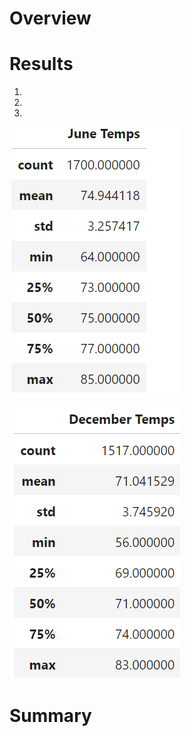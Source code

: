 # Overview


# Results

1.

2.

3.

![](https://github.com/SuniAnalytics/surfs_up/blob/main/Resources/ScreenShot1_June%20Temp.png)

![](https://github.com/SuniAnalytics/surfs_up/blob/main/Resources/ScreenShot2_Dec%20Temp.png)

# Summary

